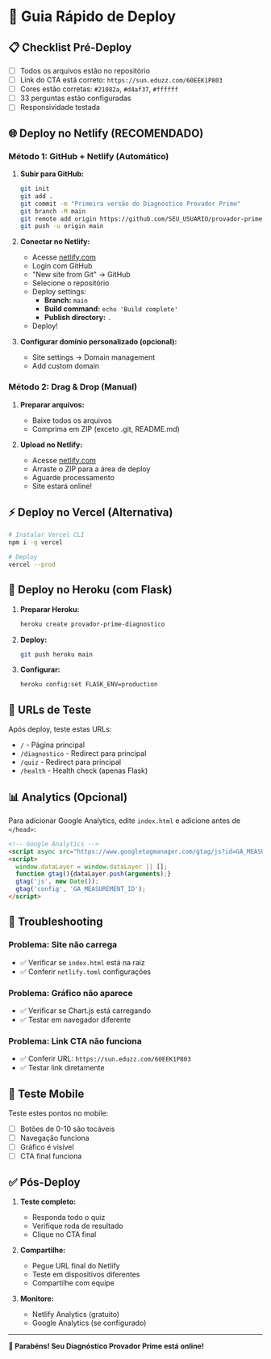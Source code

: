 # 🚀 Guia Rápido de Deploy

## 📋 Checklist Pré-Deploy

- [ ] Todos os arquivos estão no repositório
- [ ] Link do CTA está correto: `https://sun.eduzz.com/60EEK1P803`
- [ ] Cores estão corretas: `#21082a`, `#d4af37`, `#ffffff`
- [ ] 33 perguntas estão configuradas
- [ ] Responsividade testada

## 🌐 Deploy no Netlify (RECOMENDADO)

### Método 1: GitHub + Netlify (Automático)

1. **Subir para GitHub:**
   ```bash
   git init
   git add .
   git commit -m "Primeira versão do Diagnóstico Provador Prime"
   git branch -M main
   git remote add origin https://github.com/SEU_USUARIO/provador-prime-diagnostico.git
   git push -u origin main
   ```

2. **Conectar no Netlify:**
   - Acesse [netlify.com](https://netlify.com)
   - Login com GitHub
   - "New site from Git" → GitHub
   - Selecione o repositório
   - Deploy settings:
     - **Branch:** `main`
     - **Build command:** `echo 'Build complete'`
     - **Publish directory:** `.`
   - Deploy!

3. **Configurar domínio personalizado (opcional):**
   - Site settings → Domain management
   - Add custom domain

### Método 2: Drag & Drop (Manual)

1. **Preparar arquivos:**
   - Baixe todos os arquivos
   - Comprima em ZIP (exceto .git, README.md)

2. **Upload no Netlify:**
   - Acesse [netlify.com](https://netlify.com)
   - Arraste o ZIP para a área de deploy
   - Aguarde processamento
   - Site estará online!

## ⚡ Deploy no Vercel (Alternativa)

```bash
# Instalar Vercel CLI
npm i -g vercel

# Deploy
vercel --prod
```

## 🐍 Deploy no Heroku (com Flask)

1. **Preparar Heroku:**
   ```bash
   heroku create provador-prime-diagnostico
   ```

2. **Deploy:**
   ```bash
   git push heroku main
   ```

3. **Configurar:**
   ```bash
   heroku config:set FLASK_ENV=production
   ```

## 🔧 URLs de Teste

Após deploy, teste estas URLs:

- `/` - Página principal
- `/diagnostico` - Redirect para principal
- `/quiz` - Redirect para principal
- `/health` - Health check (apenas Flask)

## 📊 Analytics (Opcional)

Para adicionar Google Analytics, edite `index.html` e adicione antes de `</head>`:

```html
<!-- Google Analytics -->
<script async src="https://www.googletagmanager.com/gtag/js?id=GA_MEASUREMENT_ID"></script>
<script>
  window.dataLayer = window.dataLayer || [];
  function gtag(){dataLayer.push(arguments);}
  gtag('js', new Date());
  gtag('config', 'GA_MEASUREMENT_ID');
</script>
```

## 🚨 Troubleshooting

### Problema: Site não carrega
- ✅ Verificar se `index.html` está na raiz
- ✅ Conferir `netlify.toml` configurações

### Problema: Gráfico não aparece
- ✅ Verificar se Chart.js está carregando
- ✅ Testar em navegador diferente

### Problema: Link CTA não funciona
- ✅ Conferir URL: `https://sun.eduzz.com/60EEK1P803`
- ✅ Testar link diretamente

## 📱 Teste Mobile

Teste estes pontos no mobile:
- [ ] Botões de 0-10 são tocáveis
- [ ] Navegação funciona
- [ ] Gráfico é visível
- [ ] CTA final funciona

## ✅ Pós-Deploy

1. **Teste completo:**
   - Responda todo o quiz
   - Verifique roda de resultado
   - Clique no CTA final

2. **Compartilhe:**
   - Pegue URL final do Netlify
   - Teste em dispositivos diferentes
   - Compartilhe com equipe

3. **Monitore:**
   - Netlify Analytics (gratuito)
   - Google Analytics (se configurado)

---

**🎉 Parabéns! Seu Diagnóstico Provador Prime está online!**
